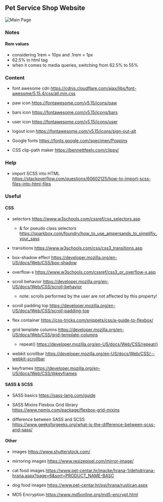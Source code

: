 ## Pet Service Shop Website

![Main Page](https://github.com/laurakciic/pet-food-shop/blob/master/main.gif)


### Notes
#### Rem values
- considering 1rem = 10px and .1rem = 1px
- 62.5% in html tag
- when it comes to media queries, switching from 62.5% to 55%

### Content
- font awesome cdn https://cdnjs.cloudflare.com/ajax/libs/font-awesome/5.15.4/css/all.min.css

- paw icon https://fontawesome.com/v5.15/icons/paw
- bars icon https://fontawesome.com/v5.15/icons/bars
- user icon https://fontawesome.com/v5.15/icons/user
- logout icon https://fontawesome.com/v5.15/icons/sign-out-alt

- Google fonts https://fonts.google.com/specimen/Poppins

- CSS clip-path maker https://bennettfeely.com/clippy/

### Help
- import SCSS into HTML https://stackoverflow.com/questions/60602125/how-to-import-scss-files-into-html-files

### Useful
#### CSS
- selectors https://www.w3schools.com/cssref/css_selectors.asp
    - & for pseudo class selectors https://sparkbox.com/foundry/how_to_use_ampersands_to_simplifiy_your_sass

- transitions https://www.w3schools.com/css/css3_transitions.asp

- box-shadow effect https://developer.mozilla.org/en-US/docs/Web/CSS/box-shadow

- overflow-x https://www.w3schools.com/cssref/css3_pr_overflow-x.asp

- scroll behavior https://developer.mozilla.org/en-US/docs/Web/CSS/scroll-behavior
    - note: scrolls performed by the user are not affected by this property!

- scroll padding top https://developer.mozilla.org/en-US/docs/Web/CSS/scroll-padding-top

- flex container https://css-tricks.com/snippets/css/a-guide-to-flexbox/

- grid template columns https://developer.mozilla.org/en-US/docs/Web/CSS/grid-template-columns
    - repeat() https://developer.mozilla.org/en-US/docs/Web/CSS/repeat()

- webkit scrollbar https://developer.mozilla.org/en-US/docs/Web/CSS/::-webkit-scrollbar

- keyframes https://developer.mozilla.org/en-US/docs/Web/CSS/@keyframes

#### SASS & SCSS
- SASS basics https://sass-lang.com/guide
- SASS Mixins Flexbox Grid library https://www.npmjs.com/package/flexbox-grid-mixins

- difference between SASS and SCSS https://www.geeksforgeeks.org/what-is-the-difference-between-scss-and-sass/

#### Other
- images https://www.shutterstock.com/
- mirroring images https://www.resizepixel.com/mirror-image/
- cat food images https://www.pet-centar.hr/macke/hrana-1/dehidrirana-hrana.aspx?page=6&sort=PRODUCT_NAME-BASC
- dog food images https://www.pet-centar.hr/psi/hrana/rustican.aspx

- MD5 Encryption https://www.md5online.org/md5-encrypt.html
